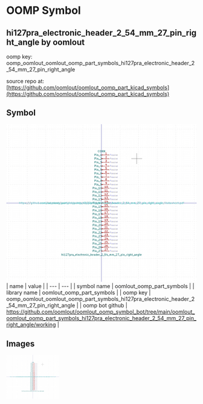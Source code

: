 # OOMP Symbol  
## hi127pra_electronic_header_2_54_mm_27_pin_right_angle  by oomlout  
  
oomp key: oomp_oomlout_oomlout_oomp_part_symbols_hi127pra_electronic_header_2_54_mm_27_pin_right_angle  
  
source repo at: [https://github.com/oomlout/oomlout_oomp_part_kicad_symbols](https://github.com/oomlout/oomlout_oomp_part_kicad_symbols)  
## Symbol  
  
[![working.png](working_600.png)](working.png)  
| name | value | 
| --- | --- | 
| symbol name | oomlout_oomp_part_symbols | 
| library name | oomlout_oomp_part_symbols | 
| oomp key | oomp_oomlout_oomlout_oomp_part_symbols_hi127pra_electronic_header_2_54_mm_27_pin_right_angle | 
| oomp bot github | https://github.com/oomlout/oomlout_oomp_symbol_bot/tree/main/oomlout_oomlout_oomp_part_symbols_hi127pra_electronic_header_2_54_mm_27_pin_right_angle/working | 
## Images  
  
[![working.png](working_140.png)](working.png)  
